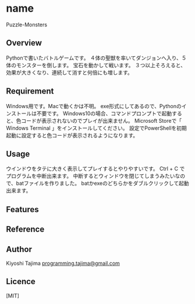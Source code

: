 # name
Puzzle-Monsters

## Overview
Pythonで書いたバトルゲームです。
４体の聖獣を率いてダンジョンへ入り、５体のモンスターを倒します。
宝石を動かして戦います。
３つ以上そろえると、効果が大きくなり、連続して消すと何倍にも増します。

## Requirement
Windows用です。Macで動くかは不明。
exe形式にしてあるので、Pythonのインストールは不要です。
Windows10の場合、コマンドプロンプトで起動すると、色コードが表示されないのでプレイが出来ません。
Microsoft Storeで「 Windows Terminal 」をインストールしてください。
設定でPowerShellを初期起動に設定すると色コードが表示されるようになります。

## Usage
ウインドウをタテに大きく表示してプレイするとやりやすいです。
Ctrl + C でプログラムを中断出来ます。
中断するとウィンドウを閉じてしまうみたいなので、batファイルを作りました。
batかexeのどちらかをダブルクリックして起動出来ます。

## Features

## Reference

## Author
Kiyoshi Tajima
programming.tajima@gmail.com

## Licence
[MIT]
